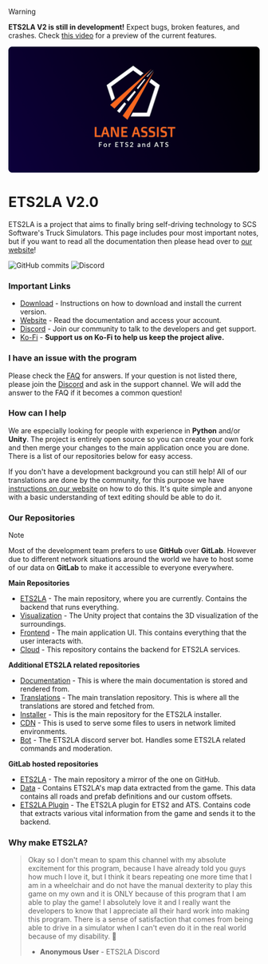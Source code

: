 > [!WARNING]  
> **ETS2LA V2 is still in development!** Expect bugs, broken features, and crashes.
> Check [this video](https://www.youtube.com/watch?v=EgZp05tA5ks) for a preview of the current features.

![](ETS2LA/Assets/markdown_logo.png)


# ETS2LA V2.0
ETS2LA is a project that aims to finally bring self-driving technology to SCS Software's Truck Simulators. This page includes pour most important notes, but if you want to read all the documentation then please head over to [our website](https://ets2la.com)!

<img alt="GitHub commits" src="https://img.shields.io/github/commit-activity/m/ETS2LA/Euro-Truck-Simulator-2-Lane-Assist/rewrite?style=for-the-badge&logo=Github">
<img alt="Discord" src="https://img.shields.io/discord/1120719484982939790?style=for-the-badge&logo=discord">


### Important Links
- [Download](https://ets2la.com/guides/installation/installer/) - Instructions on how to download and install the current version.
- [Website](https://ets2la.com) - Read the documentation and access your account.
- [Discord](https://ets2la.com/discord) - Join our community to talk to the developers and get support.
- [Ko-Fi](https://ko-fi.com/tumppi066) - **Support us on Ko-Fi to help us keep the project alive.**

### I have an issue with the program
Please check the [FAQ](https://ets2la.com/faq) for answers. If your question is not listed there, please join the [Discord](https://ets2la.com/discord) and ask in the support channel. We will add the answer to the FAQ if it becomes a common question!

### How can I help
We are especially looking for people with experience in **Python** and/or **Unity**. The project is entirely open source so you can create your own fork and then merge your changes to the main application once you are done. There is a list of our repositories below for easy access.

If you don't have a development background you can still help! All of our translations are done by the community, for this purpose we have [instructions on our website](https://ets2la.com/guides/translation/manual/) on how to do this. It's quite simple and anyone with a basic understanding of text editing should be able to do it.

### Our Repositories
> [!NOTE]
> Most of the development team prefers to use **GitHub** over **GitLab**. However due to different network situations around the world we have to host some of our data on **GitLab** to make it accessible to everyone everywhere.

**Main Repositories**
- [ETS2LA](https://github.com/ETS2LA/Euro-Truck-Simulator-2-Lane-Assist) - The main repository, where you are currently. Contains the backend that runs everything.
- [Visualization](https://github.com/ETS2LA/visualization) - The Unity project that contains the 3D visualization of the surroundings.
- [Frontend](https://github.com/ETS2LA/frontend) - The main application UI. This contains everything that the user interacts with.
- [Cloud](https://github.com/ETS2LA/cloud) - This repository contains the backend for ETS2LA services.

**Additional ETS2LA related repositories**
- [Documentation](https://github.com/ETS2LA/documentation) - This is where the main documentation is stored and rendered from.
- [Translations](https://github.com/ETS2LA/translations) - The main translation repository. This is where all the translations are stored and fetched from.
- [Installer](https://github.com/ETS2LA/installer) - This is the main repository for the ETS2LA installer.
- [CDN](https://github.com/ETS2LA/cdn) - This is used to serve some files to users in network limited environments.
- [Bot](https://github.com/ETS2LA/bot) - The ETS2LA discord server bot. Handles some ETS2LA related commands and moderation.

**GitLab hosted repositories**
- [ETS2LA](https://gitlab.com/ETS2LA/ets2la) - The main repository a mirror of the one on GitHub.
- [Data](https://gitlab.com/ETS2LA/data) - Contains ETS2LA's map data extracted from the game. This data contains all roads and prefab definitions and our custom offsets.
- [ETS2LA Plugin](https://gitlab.com/ETS2LA/ets2la_plugin) - The ETS2LA plugin for ETS2 and ATS. Contains code that extracts various vital information from the game and sends it to the backend.

### Why make ETS2LA?
> Okay so I don't mean to spam this channel with my absolute excitement for this program, because I have already told you guys how much I love it, but I think it bears repeating one more time that I am in a wheelchair and do not have the manual dexterity to play this game on my own and it is ONLY because of this program that I am able to play the game! I absolutely love it and I really want the developers to know that I appreciate all their hard work into making this program. There is a sense of satisfaction that comes from being able to drive in a simulator when I can't even do it in the real world because of my disability. 🙂
> - **Anonymous User** - ETS2LA Discord